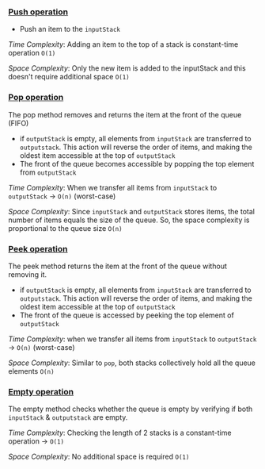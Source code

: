 ### <ins>Push operation</ins>

* Push an item to the `inputStack`

*Time Complexity*: Adding an item to the top of a stack is constant-time operation `O(1)`

*Space Complexity*: Only the new item is added to the inputStack and this doesn't require additional space `O(1)`

### <ins>Pop operation</ins>
The pop method removes and returns the item at the front of the queue (FIFO)

* if `outputStack` is empty, all elements from `inputStack` are transferred to `outputstack`. This action will reverse the order of items, and making the oldest item accessible at the top of `outputStack`
* The front of the queue becomes accessible by popping the top element from `outputStack`

*Time Complexity*: When we transfer all items from `inputStack` to `outputStack` -> `O(n)` (worst-case)

*Space Complexity*: Since `inputStack` and `outputStack` stores items, the total number of items equals the size of the queue. So, the space complexity is proportional to the queue size `O(n)`

### <ins>Peek operation</ins>
The peek method returns the item at the front of the queue without removing it.

* if `outputStack` is empty, all elements from `inputStack` are transferred to `outputstack`. This action will reverse the order of items, and making the oldest item accessible at the top of `outputStack`
* The front of the queue is accessed by peeking the top element of `outputStack`

*Time Complexity*: when we transfer all items from `inputStack` to `outputStack` -> `O(n)` (worst-case)

*Space Complexity*: Similar to `pop`, both stacks collectively hold all the queue elements `O(n)`

### <ins>Empty operation</ins>
The empty method checks whether the queue is empty by verifying if both `inputStack` & `outputstack` are empty.

*Time Complexity*: Checking the length of 2 stacks is a constant-time operation -> `O(1)`

*Space Complexity*: No additional space is required `O(1)`



